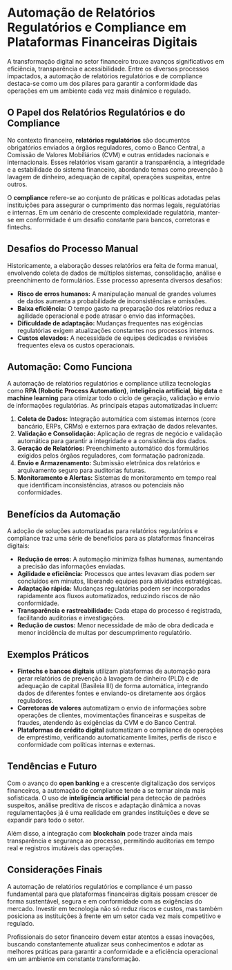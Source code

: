 # Automação de Relatórios Regulatórios e Compliance em Plataformas Financeiras Digitais

A transformação digital no setor financeiro trouxe avanços significativos em eficiência, transparência e acessibilidade. Entre os diversos processos impactados, a automação de relatórios regulatórios e de compliance destaca-se como um dos pilares para garantir a conformidade das operações em um ambiente cada vez mais dinâmico e regulado.

## O Papel dos Relatórios Regulatórios e do Compliance

No contexto financeiro, **relatórios regulatórios** são documentos obrigatórios enviados a órgãos reguladores, como o Banco Central, a Comissão de Valores Mobiliários (CVM) e outras entidades nacionais e internacionais. Esses relatórios visam garantir a transparência, a integridade e a estabilidade do sistema financeiro, abordando temas como prevenção à lavagem de dinheiro, adequação de capital, operações suspeitas, entre outros.

O **compliance** refere-se ao conjunto de práticas e políticas adotadas pelas instituições para assegurar o cumprimento das normas legais, regulatórias e internas. Em um cenário de crescente complexidade regulatória, manter-se em conformidade é um desafio constante para bancos, corretoras e fintechs.

## Desafios do Processo Manual

Historicamente, a elaboração desses relatórios era feita de forma manual, envolvendo coleta de dados de múltiplos sistemas, consolidação, análise e preenchimento de formulários. Esse processo apresenta diversos desafios:

- **Risco de erros humanos:** A manipulação manual de grandes volumes de dados aumenta a probabilidade de inconsistências e omissões.
- **Baixa eficiência:** O tempo gasto na preparação dos relatórios reduz a agilidade operacional e pode atrasar o envio das informações.
- **Dificuldade de adaptação:** Mudanças frequentes nas exigências regulatórias exigem atualizações constantes nos processos internos.
- **Custos elevados:** A necessidade de equipes dedicadas e revisões frequentes eleva os custos operacionais.

## Automação: Como Funciona

A automação de relatórios regulatórios e compliance utiliza tecnologias como **RPA (Robotic Process Automation)**, **inteligência artificial**, **big data** e **machine learning** para otimizar todo o ciclo de geração, validação e envio de informações regulatórias. As principais etapas automatizadas incluem:

1. **Coleta de Dados:** Integração automática com sistemas internos (core bancário, ERPs, CRMs) e externos para extração de dados relevantes.
2. **Validação e Consolidação:** Aplicação de regras de negócio e validação automática para garantir a integridade e a consistência dos dados.
3. **Geração de Relatórios:** Preenchimento automático dos formulários exigidos pelos órgãos reguladores, com formatação padronizada.
4. **Envio e Armazenamento:** Submissão eletrônica dos relatórios e arquivamento seguro para auditorias futuras.
5. **Monitoramento e Alertas:** Sistemas de monitoramento em tempo real que identificam inconsistências, atrasos ou potenciais não conformidades.

## Benefícios da Automação

A adoção de soluções automatizadas para relatórios regulatórios e compliance traz uma série de benefícios para as plataformas financeiras digitais:

- **Redução de erros:** A automação minimiza falhas humanas, aumentando a precisão das informações enviadas.
- **Agilidade e eficiência:** Processos que antes levavam dias podem ser concluídos em minutos, liberando equipes para atividades estratégicas.
- **Adaptação rápida:** Mudanças regulatórias podem ser incorporadas rapidamente aos fluxos automatizados, reduzindo riscos de não conformidade.
- **Transparência e rastreabilidade:** Cada etapa do processo é registrada, facilitando auditorias e investigações.
- **Redução de custos:** Menor necessidade de mão de obra dedicada e menor incidência de multas por descumprimento regulatório.

## Exemplos Práticos

- **Fintechs e bancos digitais** utilizam plataformas de automação para gerar relatórios de prevenção à lavagem de dinheiro (PLD) e de adequação de capital (Basileia III) de forma automática, integrando dados de diferentes fontes e enviando-os diretamente aos órgãos reguladores.
- **Corretoras de valores** automatizam o envio de informações sobre operações de clientes, movimentações financeiras e suspeitas de fraudes, atendendo às exigências da CVM e do Banco Central.
- **Plataformas de crédito digital** automatizam o compliance de operações de empréstimo, verificando automaticamente limites, perfis de risco e conformidade com políticas internas e externas.

## Tendências e Futuro

Com o avanço do **open banking** e a crescente digitalização dos serviços financeiros, a automação de compliance tende a se tornar ainda mais sofisticada. O uso de **inteligência artificial** para detecção de padrões suspeitos, análise preditiva de riscos e adaptação dinâmica a novas regulamentações já é uma realidade em grandes instituições e deve se expandir para todo o setor.

Além disso, a integração com **blockchain** pode trazer ainda mais transparência e segurança ao processo, permitindo auditorias em tempo real e registros imutáveis das operações.

## Considerações Finais

A automação de relatórios regulatórios e compliance é um passo fundamental para que plataformas financeiras digitais possam crescer de forma sustentável, segura e em conformidade com as exigências do mercado. Investir em tecnologia não só reduz riscos e custos, mas também posiciona as instituições à frente em um setor cada vez mais competitivo e regulado.

Profissionais do setor financeiro devem estar atentos a essas inovações, buscando constantemente atualizar seus conhecimentos e adotar as melhores práticas para garantir a conformidade e a eficiência operacional em um ambiente em constante transformação.